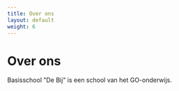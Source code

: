 ```yaml
---
title: Over ons
layout: default
weight: 6
---
```


# Over ons 
 
Basisschool "De Bij" is een school van het GO-onderwijs.
